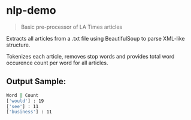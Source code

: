 # nlp-demo

> Basic pre-processor of LA Times articles

Extracts all articles from a .txt file using BeautifulSoup to parse XML-like structure.

Tokenizes each article, removes stop words and provides total word occurence count per word for all articles.

## Output Sample:
``` bash
Word | Count
['would'] : 19
['see'] : 11
['business'] : 11
```
